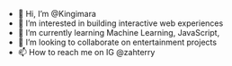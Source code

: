 - 👋 Hi, I’m @Kingimara
- 👀 I’m interested in building interactive web experiences
- 🌱 I’m currently learning Machine Learning, JavaScript, 
- 💞️ I’m looking to collaborate on entertainment projects
- 📫 How to reach me on IG @zahterry

<!---
Kingimara/Kingimara is a ✨ special ✨ repository because its `README.md` (this file) appears on your GitHub profile.
You can click the Preview link to take a look at your changes.
--->
